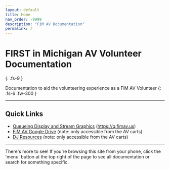 ```yaml
---
layout: default
title: Home
nav_order: -9999
description: "FiM AV Documentation"
permalink: /
---
```


# FIRST in Michigan AV Volunteer Documentation
{: .fs-9 }

Documentation to aid the volunteering experience as a FiM AV Volunteer
{: .fs-6 .fw-300 }

---

## Quick Links

- [Queueing Display and Stream Graphics](https://q.fimav.us) (https://q.fimav.us)
- [FiM AV Google Drive](https://drive.google.com/drive/u/0/folders/0AE4tkBWqgMJGUk9PVA) (note: only accessible from the AV carts)
- [DJ Resources](https://drive.google.com/drive/folders/1-dUEByNP5_U1e5EfbRJBeS1Eez3ehOVi?usp=drive_link) (note: only accessible from the AV carts)

---

There's more to see! If you're browsing this site from your phone, click the 'menu' button at the top right of the page to see all documentation or search for something specific.
